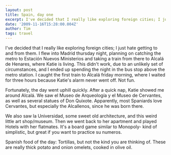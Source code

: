 ```yaml
---
layout: post
title: Spain, day one
excerpt: I've decided that I really like exploring foreign cities; I just hate getting to and from them. I flew into Madrid thursday night, planning on catching the metro to Estación Nuevos Ministerios and taking a train from there to Alcalá de Henares, where Katie is living. This didn't work, due to an unlikely set of circumstances, and I ended up spending the night in the bus stop above the metro station. I caught the first train to Alcalá friday morning, where I waited for three hours because Katie's alarm never went off. Not fun.
date: '2009-11-16T15:28:00.004Z'
author: Tim
tags: travel
---
```


I've decided that I really like exploring foreign cities; I just hate getting to and from them. I flew into Madrid thursday night, planning on catching the metro to Estación Nuevos Ministerios and taking a train from there to Alcalá de Henares, where Katie is living. This didn't work, due to an unlikely set of circumstances, and I ended up spending the night in the bus stop above the metro station. I caught the first train to Alcalá friday morning, where I waited for three hours because Katie's alarm never went off. Not fun.  

Fortunately, the day went uphill quickly. After a quick nap, Katie showed me around Alcalá. We saw el Museo de Arqueología y el Museo de Cervantes, as well as several statues of Don Quixote. Apparently, most Spaniards love Cervantes, but especially the Alcallenos, since he was born there.  

We also saw la Universidad, some sweet old architecture, and this weird little art shop/museum. Then we went back to her apartment and played Hotels with her flatmates. It's a board game similar to Monopoly- kind of simplistic, but great if you want to practice su numeros.  

Spanish food of the day: Tortillas, but not the kind you are thinking of. These are really thick potato and onion omelets, cooked in olive oil.
